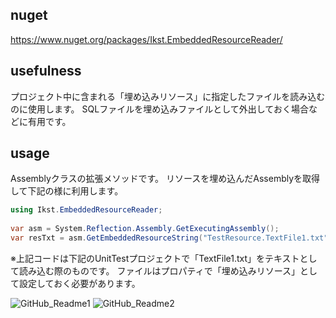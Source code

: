## nuget
https://www.nuget.org/packages/Ikst.EmbeddedResourceReader/

## usefulness
プロジェクト中に含まれる「埋め込みリソース」に指定したファイルを読み込むのに使用します。
SQLファイルを埋め込みファイルとして外出しておく場合などに有用です。

## usage
Assemblyクラスの拡張メソッドです。
リソースを埋め込んだAssemblyを取得して下記の様に利用します。


```C#
using Ikst.EmbeddedResourceReader;
 
var asm = System.Reflection.Assembly.GetExecutingAssembly();
var resTxt = asm.GetEmbeddedResourceString("TestResource.TextFile1.txt");
```

※上記コードは下記のUnitTestプロジェクトで「TextFile1.txt」をテキストとして読み込む際のものです。
ファイルはプロパティで「埋め込みリソース」として設定しておく必要があります。

![GitHub_Readme1](https://user-images.githubusercontent.com/9896145/105632242-8043d800-5e95-11eb-8c51-37c4196a63ca.png) ![GitHub_Readme2](https://user-images.githubusercontent.com/9896145/105632264-8e91f400-5e95-11eb-9e61-90c57910c24c.png)

